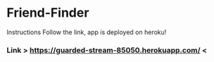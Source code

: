# Friend-Finder

Instructions
Follow the link, app is deployed on heroku!

### Link > https://guarded-stream-85050.herokuapp.com/ <
